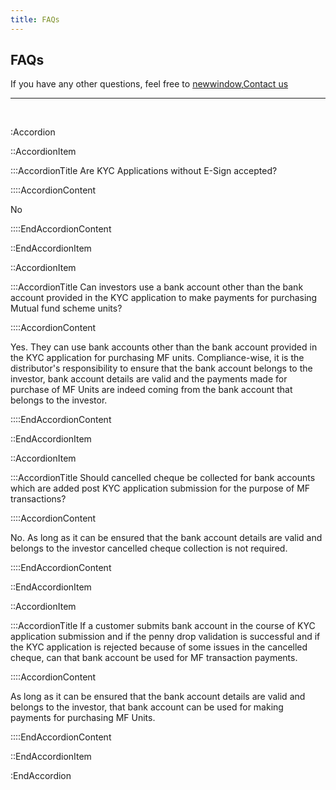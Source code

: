 ```yaml
---
title: FAQs
---
```

## FAQs
If you have any other questions, feel free to [newwindow,Contact us](https://fintechprimitives.com/sales.html)
<hr/>
<br/>

:Accordion

::AccordionItem

:::AccordionTitle Are KYC Applications without E-Sign accepted?

::::AccordionContent

No

::::EndAccordionContent

::EndAccordionItem

::AccordionItem

:::AccordionTitle Can investors use a bank account other than the bank account provided in the KYC application to make payments for purchasing Mutual fund scheme units?

::::AccordionContent

Yes. They can use bank accounts other than the bank account provided in the KYC application for purchasing MF units. Compliance-wise, it is the distributor's responsibility to ensure that the bank account belongs to the investor, bank account details are valid and the payments made for purchase of MF Units are indeed coming from the bank account that belongs to the investor.

::::EndAccordionContent

::EndAccordionItem

::AccordionItem

:::AccordionTitle Should cancelled cheque be collected for bank accounts which are added post KYC application submission for the purpose of MF transactions?

::::AccordionContent

No. As long as it can be ensured that the bank account details are valid and belongs to the investor cancelled cheque collection is not required.

::::EndAccordionContent

::EndAccordionItem

::AccordionItem

:::AccordionTitle If a customer submits bank account in the course of KYC application submission and if the penny drop validation is successful and if the KYC application is rejected because of some issues in the cancelled cheque, can that bank account be used for MF transaction payments.

::::AccordionContent

As long as it can be ensured that the bank account details are valid and belongs to the investor, that bank account can be used for making payments for purchasing MF Units.

::::EndAccordionContent

::EndAccordionItem

:EndAccordion
